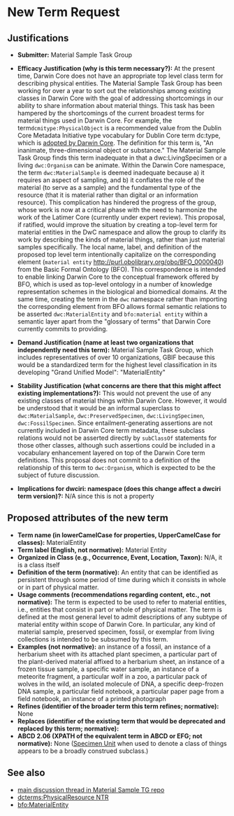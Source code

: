 # New Term Request

## Justifications

* **Submitter:** Material Sample Task Group

* **Efficacy Justification (why is this term necessary?):** At the present time, Darwin Core does not have an appropriate top level class term for describing physical entities. The Material Sample Task Group has been working for over a year to sort out the relationships among existing classes in Darwin Core with the goal of addressing shortcomings in our ability to share information about material things. This task has been hampered by the shortcomings of the current broadest terms for material things used in Darwin Core. For example, the term`dcmitype:PhysicalObject` is a recommended value from the Dublin Core Metadata Initiative type vocabulary for Dublin Core term dc:type, which is [adopted by Darwin Core](https://dwc.tdwg.org/terms/#dc:type). The definition for this term is, "An inanimate, three-dimensional object or substance." The Material Sample Task Group finds this term inadequate in that a dwc:LivingSpecimen or a living `dwc:Organism` can be animate. Within the Darwin Core namespace, the term `dwc:MaterialSample` is deemed inadequate because a) it requires an aspect of sampling, and b) it conflates the role of the material (to serve as a sample) and the fundamental type of the resource (that it is material rather than digital or an information resource). This complication has hindered the progress of the group, whose work is now at a critical phase with the need to harmonize the work of the Latimer Core (currently under expert review). This proposal, if ratified, would improve the situation by creating a top-level term for material entities in the DwC namespace and allow the group to clarify its work by describing the kinds of material things, rather than just material samples specifically.
The local name, label, and definition of the proposed top level term intentionally capitalize on the corresponding element (`material entity` http://purl.obolibrary.org/obo/BFO_0000040) from the Basic Formal Ontology (BFO). This correspondence is intended to enable linking Darwin Core to the conceptual framework offered by BFO, which is used as top-level ontology in a number of knowledge representation schemes in the biological and biomedical domains. At the same time, creating the term in the `dwc` namespace rather than importing the corresponding element from BFO allows formal semantic relations to be asserted `dwc:MaterialEntity` and `bfo:material entity` within a semantic layer apart from the "glossary of terms" that Darwin Core currently commits to providing.

* **Demand Justification (name at least two organizations that independently need this term):** Material Sample Task Group, which includes representatives of over 10 organizations, GBIF because this would be a standardized term for the highest level classification in its developing "Grand Unified Model": "MaterialEntity"

* **Stability Justification (what concerns are there that this might affect existing implementations?):** This would not prevent the use of any existing classes of material things within Darwin Core. However, it would be understood that it would be an informal superclass to `dwc:MaterialSample`, `dwc:PreservedSpecimen`, `dwc:LivingSpecimen`, `dwc:FossilSpecimen`. Since entailment-generating assertions are not currently included in Darwin Core term metadata, these subclass relations would not be asserted directly by `subClassOf` statements for those other classes, although such assertions could be included in a vocabulary enhancement layered on top of the Darwin Core term definitions. This proposal does not commit to a definition of the relationship of this term to `dwc:Organism`, which is expected to be the subject of future discussion.
* **Implications for dwciri: namespace (does this change affect a dwciri term version)?:** N/A since this is not a property

## Proposed attributes of the new term
* **Term name (in lowerCamelCase for properties, UpperCamelCase for classes):** MaterialEntity
* **Term label (English, not normative):** Material Entity
* **Organized in Class (e.g., Occurrence, Event, Location, Taxon):** N/A, it is a class itself
* **Definition of the term (normative):** An entity that can be identified as persistent through some period of time during which it consists in whole or in part of physical matter.
* **Usage comments (recommendations regarding content, etc., not normative):** The term is expected to be used to refer to material entities, i.e., entities that consist in part or whole of physical matter. The term is defined at the most general level to admit descriptions of any subtype of material entity within scope of Darwin Core. In particular, any kind of material sample, preserved specimen, fossil, or exemplar from living collections is intended to be subsumed by this term.
* **Examples (not normative):** an instance of a fossil, an instance of a herbarium sheet with its attached plant specimen, a particular part of the plant-derived material affixed to a herbarium sheet, an instance of a frozen tissue sample, a specific water sample, an instance of a meteorite fragment, a particular wolf in a zoo, a particular pack of wolves in the wild, an isolated molecule of DNA, a specific deep-frozen DNA sample, a particular field notebook, a particular paper page from a field notebook, an instance of a printed photograph
* **Refines (identifier of the broader term this term refines; normative):** None
* **Replaces (identifier of the existing term that would be deprecated and replaced by this term; normative):**
* **ABCD 2.06 (XPATH of the equivalent term in ABCD or EFG; not normative):** None ([Specimen Unit](https://abcd.tdwg.org/terms/#group-SpecimenUnit) when used to denote a class of things appears to be a broadly construed subclass.)

## See also
* [main discussion thread in Material Sample TG repo](https://github.com/tdwg/material-sample/issues/31)
* [dcterms:PhysicalResource NTR](https://github.com/tdwg/dwc/issues/421#)
* [bfo:MaterialEntity](http://purl.obolibrary.org/obo/BFO_0000040)
